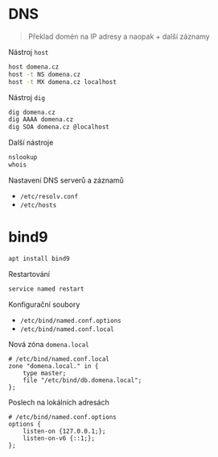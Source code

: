 # DNS

> Překlad domén na IP adresy a naopak + další záznamy

Nástroj `host`

```sh
host domena.cz
host -t NS domena.cz
host -t MX domena.cz localhost
```

Nástroj `dig`

```sh
dig domena.cz
dig AAAA domena.cz
dig SOA domena.cz @localhost
```

Další nástroje

```sh
nslookup
whois
```

Nastavení DNS serverů a záznamů
- `/etc/resolv.conf`
- `/etc/hosts`

# bind9

```sh
apt install bind9
```

Restartování

```sh
service named restart
```

Konfigurační soubory
- `/etc/bind/named.conf.options`
- `/etc/bind/named.conf.local`

Nová zóna `domena.local`

```
# /etc/bind/named.conf.local
zone "domena.local." in {
	type master;
	file "/etc/bind/db.domena.local";
};
```

Poslech na lokálních adresách

```
# /etc/bind/named.conf.options
options {
	listen-on {127.0.0.1;};
	listen-on-v6 {::1;};
};
```
